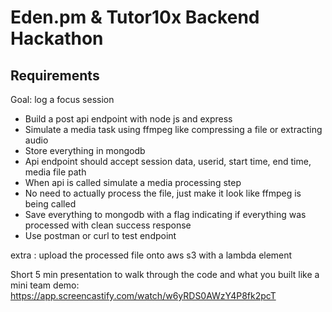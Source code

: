 # Eden.pm & Tutor10x Backend Hackathon

## Requirements

Goal: log a focus session

- Build a post api endpoint with node js and express
- Simulate a media task using ffmpeg like compressing a file or extracting audio
- Store everything in mongodb
- Api endpoint should accept session data, userid, start time, end time, media file path
- When api is called simulate a media processing step
- No need to actually process the file, just make it look like ffmpeg is being called
- Save everything to mongodb with a flag indicating if everything was processed with clean success response
- Use postman or curl to test endpoint

extra : upload the processed file onto aws s3 with a lambda element

Short 5 min presentation to walk through the code and what you built like a mini team demo:
https://app.screencastify.com/watch/w6yRDS0AWzY4P8fk2pcT
